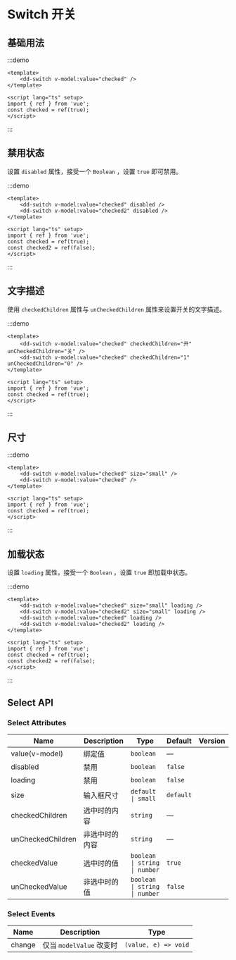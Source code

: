# Switch 开关

## 基础用法

:::demo

```vue
<template>
	<dd-switch v-model:value="checked" />
</template>

<script lang="ts" setup>
import { ref } from 'vue';
const checked = ref(true);
</script>
```

:::

## 禁用状态

设置 `disabled` 属性，接受一个 `Boolean` ，设置 `true` 即可禁用。

:::demo

```vue
<template>
	<dd-switch v-model:value="checked" disabled />
	<dd-switch v-model:value="checked2" disabled />
</template>

<script lang="ts" setup>
import { ref } from 'vue';
const checked = ref(true);
const checked2 = ref(false);
</script>
```

:::

## 文字描述

使用 `checkedChildren` 属性与 `unCheckedChildren` 属性来设置开关的文字描述。

:::demo

```vue
<template>
	<dd-switch v-model:value="checked" checkedChildren="开" unCheckedChildren="关" />
	<dd-switch v-model:value="checked" checkedChildren="1" unCheckedChildren="0" />
</template>

<script lang="ts" setup>
import { ref } from 'vue';
const checked = ref(true);
</script>
```

:::

## 尺寸

:::demo

```vue
<template>
	<dd-switch v-model:value="checked" size="small" />
	<dd-switch v-model:value="checked" />
</template>

<script lang="ts" setup>
import { ref } from 'vue';
const checked = ref(true);
</script>
```

:::

## 加载状态

设置 `loading` 属性，接受一个 `Boolean` ，设置 `true` 即加载中状态。

:::demo

```vue
<template>
	<dd-switch v-model:value="checked" size="small" loading />
	<dd-switch v-model:value="checked2" size="small" loading />
	<dd-switch v-model:value="checked" loading />
	<dd-switch v-model:value="checked2" loading />
</template>

<script lang="ts" setup>
import { ref } from 'vue';
const checked = ref(true);
const checked2 = ref(false);
</script>
```

:::

## Select API

### Select Attributes

| Name              | Description    | Type                          | Default   | Version |
| ----------------- | -------------- | ----------------------------- | --------- | ------- |
| value(v-model)    | 绑定值         | `boolean`                     | —         |
| disabled          | 禁用           | `boolean`                     | `false`   |
| loading           | 禁用           | `boolean`                     | `false`   |
| size              | 输入框尺寸     | `default \| small`            | `default` |
| checkedChildren   | 选中时的内容   | `string`                      | —         |
| unCheckedChildren | 非选中时的内容 | `string`                      | —         |
| checkedValue      | 选中时的值     | `boolean \| string \| number` | `true`    |
| unCheckedValue    | 非选中时的值   | `boolean \| string \| number` | `false`   |

### Select Events

| Name   | Description              | Type                 |
| ------ | ------------------------ | -------------------- |
| change | 仅当 `modelValue` 改变时 | `(value, e) => void` |
